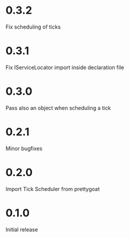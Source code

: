 # 0.3.2

Fix scheduling of ticks

# 0.3.1

Fix IServiceLocator import inside declaration file

# 0.3.0

Pass also an object when scheduling a tick

# 0.2.1

Minor bugfixes

# 0.2.0

Import Tick Scheduler from prettygoat

# 0.1.0

Initial release